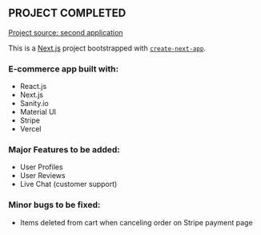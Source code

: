 ## PROJECT COMPLETED
[Project source: second application](https://www.youtube.com/watch?v=XxXyfkrP298&ab_channel=JavaScriptMastery)

This is a [Next.js](https://nextjs.org/) project bootstrapped with [`create-next-app`](https://github.com/vercel/next.js/tree/canary/packages/create-next-app).

### E-commerce app built with:
* React.js
* Next.js
* Sanity.io
* Material UI
* Stripe
* Vercel

### Major Features to be added:
* User Profiles
* User Reviews
* Live Chat (customer support)

### Minor bugs to be fixed:
* Items deleted from cart when canceling order on Stripe payment page